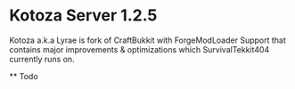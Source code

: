 # Kotoza Server 1.2.5
Kotoza a.k.a Lyrae is fork of CraftBukkit with ForgeModLoader Support that contains major improvements & optimizations which
SurvivalTekkit404 currently runs on.


  ** Todo
  
  

